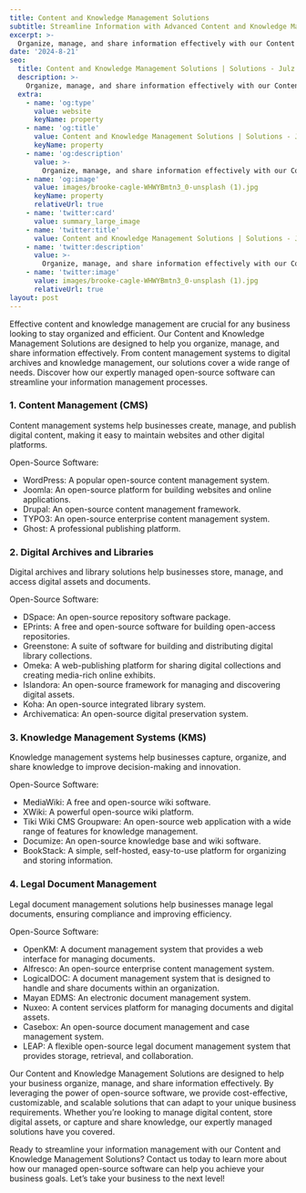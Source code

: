```yaml
---
title: Content and Knowledge Management Solutions
subtitle: Streamline Information with Advanced Content and Knowledge Management Solutions
excerpt: >-
  Organize, manage, and share information effectively with our Content and Knowledge Management Solutions. Our expertly managed open-source software provides the tools you need for efficient content and knowledge management.
date: '2024-8-21'
seo:
  title: Content and Knowledge Management Solutions | Solutions - Julz Insight
  description: >-
    Organize, manage, and share information effectively with our Content and Knowledge Management Solutions. Our expertly managed open-source software provides the tools you need for efficient content and knowledge management.
  extra:
    - name: 'og:type'
      value: website
      keyName: property
    - name: 'og:title'
      value: Content and Knowledge Management Solutions | Solutions - Julz Insight
      keyName: property
    - name: 'og:description'
      value: >-
        Organize, manage, and share information effectively with our Content and Knowledge Management Solutions. Our expertly managed open-source software provides the tools you need for efficient content and knowledge management.
    - name: 'og:image'
      value: images/brooke-cagle-WHWYBmtn3_0-unsplash (1).jpg
      keyName: property
      relativeUrl: true
    - name: 'twitter:card'
      value: summary_large_image
    - name: 'twitter:title'
      value: Content and Knowledge Management Solutions | Solutions - Julz Insight
    - name: 'twitter:description'
      value: >-
        Organize, manage, and share information effectively with our Content and Knowledge Management Solutions. Our expertly managed open-source software provides the tools you need for efficient content and knowledge management.
    - name: 'twitter:image'
      value: images/brooke-cagle-WHWYBmtn3_0-unsplash (1).jpg
      relativeUrl: true
layout: post
---
```


Effective content and knowledge management are crucial for any business looking to stay organized and efficient. Our Content and Knowledge Management Solutions are designed to help you organize, manage, and share information effectively. From content management systems to digital archives and knowledge management, our solutions cover a wide range of needs. Discover how our expertly managed open-source software can streamline your information management processes.

### 1. Content Management (CMS)
Content management systems help businesses create, manage, and publish digital content, making it easy to maintain websites and other digital platforms.

Open-Source Software:
- WordPress: A popular open-source content management system.
- Joomla: An open-source platform for building websites and online applications.
- Drupal: An open-source content management framework.
- TYPO3: An open-source enterprise content management system.
- Ghost: A professional publishing platform.

### 2. Digital Archives and Libraries
Digital archives and library solutions help businesses store, manage, and access digital assets and documents.

Open-Source Software:
- DSpace: An open-source repository software package.
- EPrints: A free and open-source software for building open-access repositories.
- Greenstone: A suite of software for building and distributing digital library collections.
- Omeka: A web-publishing platform for sharing digital collections and creating media-rich online exhibits.
- Islandora: An open-source framework for managing and discovering digital assets.
- Koha: An open-source integrated library system.
- Archivematica: An open-source digital preservation system.

### 3. Knowledge Management Systems (KMS)
Knowledge management systems help businesses capture, organize, and share knowledge to improve decision-making and innovation.

Open-Source Software:
- MediaWiki: A free and open-source wiki software.
- XWiki: A powerful open-source wiki platform.
- Tiki Wiki CMS Groupware: An open-source web application with a wide range of features for knowledge management.
- Documize: An open-source knowledge base and wiki software.
- BookStack: A simple, self-hosted, easy-to-use platform for organizing and storing information.

### 4. Legal Document Management
Legal document management solutions help businesses manage legal documents, ensuring compliance and improving efficiency.

Open-Source Software:
- OpenKM: A document management system that provides a web interface for managing documents.
- Alfresco: An open-source enterprise content management system.
- LogicalDOC: A document management system that is designed to handle and share documents within an organization.
- Mayan EDMS: An electronic document management system.
- Nuxeo: A content services platform for managing documents and digital assets.
- Casebox: An open-source document management and case management system.
- LEAP: A flexible open-source legal document management system that provides storage, retrieval, and collaboration.

Our Content and Knowledge Management Solutions are designed to help your business organize, manage, and share information effectively. By leveraging the power of open-source software, we provide cost-effective, customizable, and scalable solutions that can adapt to your unique business requirements. Whether you’re looking to manage digital content, store digital assets, or capture and share knowledge, our expertly managed solutions have you covered.

Ready to streamline your information management with our Content and Knowledge Management Solutions? Contact us today to learn more about how our managed open-source software can help you achieve your business goals. Let’s take your business to the next level!
